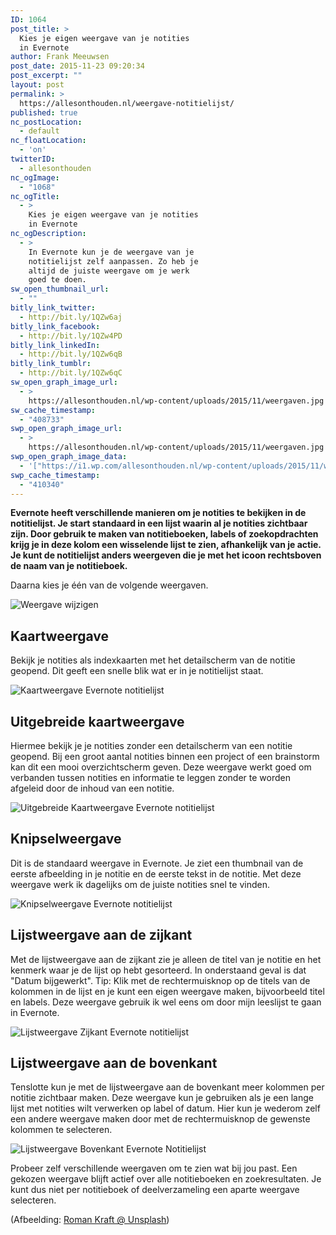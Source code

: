 ```yaml
---
ID: 1064
post_title: >
  Kies je eigen weergave van je notities
  in Evernote
author: Frank Meeuwsen
post_date: 2015-11-23 09:20:34
post_excerpt: ""
layout: post
permalink: >
  https://allesonthouden.nl/weergave-notitielijst/
published: true
nc_postLocation:
  - default
nc_floatLocation:
  - 'on'
twitterID:
  - allesonthouden
nc_ogImage:
  - "1068"
nc_ogTitle:
  - >
    Kies je eigen weergave van je notities
    in Evernote
nc_ogDescription:
  - >
    In Evernote kun je de weergave van je
    notitielijst zelf aanpassen. Zo heb je
    altijd de juiste weergave om je werk
    goed te doen.
sw_open_thumbnail_url:
  - ""
bitly_link_twitter:
  - http://bit.ly/1QZw6aj
bitly_link_facebook:
  - http://bit.ly/1QZw4PD
bitly_link_linkedIn:
  - http://bit.ly/1QZw6qB
bitly_link_tumblr:
  - http://bit.ly/1QZw6qC
sw_open_graph_image_url:
  - >
    https://allesonthouden.nl/wp-content/uploads/2015/11/weergaven.jpg
sw_cache_timestamp:
  - "408733"
swp_open_graph_image_url:
  - >
    https://allesonthouden.nl/wp-content/uploads/2015/11/weergaven.jpg
swp_open_graph_image_data:
  - '["https://i1.wp.com/allesonthouden.nl/wp-content/uploads/2015/11/weergaven.jpg?fit=800%2C400&ssl=1",800,400,false]'
swp_cache_timestamp:
  - "410340"
---
```

<strong>Evernote heeft verschillende manieren om je notities te bekijken in de notitielijst. Je start standaard in een lijst waarin al je notities zichtbaar zijn. Door gebruik te maken van notitieboeken, labels of zoekopdrachten krijg je in deze kolom een wisselende lijst te zien, afhankelijk van je actie. Je kunt de notitielijst anders weergeven die je met het icoon rechtsboven de naam van je notitieboek.</strong>

<!--more-->

Daarna kies je één van de volgende weergaven.

![](http://cdn.allesonthouden.nl/images/WijzigWeergaveFull.png "Weergave wijzigen")

## Kaartweergave
Bekijk je notities als indexkaarten met het detailscherm van de notitie geopend. Dit geeft een snelle blik wat er in je notitielijst staat.

![](http://cdn.allesonthouden.nl/images/KaartweergaveFull.png "Kaartweergave Evernote notitielijst")

## Uitgebreide kaartweergave

Hiermee bekijk je je notities zonder een detailscherm van een notitie geopend. Bij een groot aantal notities binnen een project of een brainstorm kan dit een mooi overzichtscherm geven. Deze weergave werkt goed om verbanden tussen notities en informatie te leggen zonder te worden afgeleid door de inhoud van een notitie.

![](http://cdn.allesonthouden.nl/images/UitgebreideKaartweergave.png "Uitgebreide Kaartweergave Evernote notitielijst")

## Knipselweergave

Dit is de standaard weergave in Evernote. Je ziet een thumbnail van de eerste afbeelding in je notitie en de eerste tekst in de notitie. Met deze weergave werk ik dagelijks om de juiste notities snel te vinden.

![](http://cdn.allesonthouden.nl/images/Knipselweergave.png "Knipselweergave Evernote notitielijst")

## Lijstweergave aan de zijkant

Met de lijstweergave aan de zijkant zie je alleen de titel van je notitie en het kenmerk waar je de lijst op hebt gesorteerd. In onderstaand geval is dat "Datum bijgewerkt". Tip: Klik met de rechtermuisknop op de titels van de kolommen in de lijst en je kunt een eigen weergave maken, bijvoorbeeld titel en labels. Deze weergave gebruik ik wel eens om door mijn leeslijst te gaan in Evernote.

![](http://cdn.allesonthouden.nl/images/LijstweergaveZijkant.png "Lijstweergave Zijkant Evernote notitielijst")

## Lijstweergave aan de bovenkant

Tenslotte kun je met de lijstweergave aan de bovenkant meer kolommen per notitie zichtbaar maken. Deze weergave kun je gebruiken als je een lange lijst met notities wilt verwerken op label of datum. Hier kun je wederom zelf een andere weergave maken door met de rechtermuisknop de gewenste kolommen te selecteren.

![](http://cdn.allesonthouden.nl/images/Evernote_Premium.png "Lijstweergave Bovenkant Evernote Notitielijst")

Probeer zelf verschillende weergaven om te zien wat bij jou past. Een gekozen weergave blijft actief over alle notitieboeken en zoekresultaten. Je kunt dus niet per notitieboek of deelverzameling een aparte weergave selecteren.

(Afbeelding: <a href="https://unsplash.com/photos/7sMHTVJ0OTA">Roman Kraft @ Unsplash</a>)